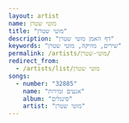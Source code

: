```yaml
---
layout: artist
name: מוטי שטרן
title: "מוטי שטרן"
description: "דף האמן מוטי שטרן"
keywords: "שירים, מוזיקה, מוטי שטרן"
permalink: /artists/מוטי-שטרן/
redirect_from:
  - /artists/list/מוטי שטרן
songs:
  - number: "32885"
    name: "אנעים זמירות"
    album: "סינגלים"
    artist: "מוטי שטרן"
---
```

